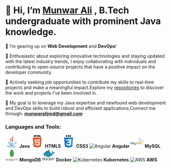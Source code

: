 # 👋 Hi, I’m [Munwar Ali](https://github.com/MunwarAli12) , B.Tech undergraduate with prominent Java knowledge.

🌱 I’m gearing up on **Web Development** and **DevOps**!

🚀 Enthusiastic about exploring innovative technologies and staying updated with the latest industry trends, I enjoy collaborating with individuals and contributing to open-source projects that have a positive impact on the developer community.

💼  Actively seeking job opportunities to contribute my skills to real-time projects and make a meaningful impact.Explore my [repositories](https://github.com/MunwarAli12) to discover the work and projects I've been involved in.

🎯 My goal is to leverage my Java expertise and newfound web development and DevOps skills to build robust and efficient applications.Connect me through: **munwaralijmd@gmail.com**



<h3 align="left">Languages and Tools:</h3>
<div align="left">
  <img src="https://raw.githubusercontent.com/devicons/devicon/master/icons/java/java-original.svg" alt="core java" width="40" height="40"/>
  <strong>Java</strong>

  <img src="https://raw.githubusercontent.com/devicons/devicon/master/icons/html5/html5-original-wordmark.svg" alt="HTML5" width="40" height="40"/>
  <strong>HTML5</strong>

  <img src="https://raw.githubusercontent.com/devicons/devicon/master/icons/css3/css3-original-wordmark.svg" alt="CSS3" width="40" height="40"/>
  <strong>CSS3</strong>

  <img src="https://angular.io/assets/images/logos/angular/angular.svg" alt="Angular" width="40" height="40"/>
  <strong>Angular</strong>

  <img src="https://raw.githubusercontent.com/devicons/devicon/master/icons/mysql/mysql-original-wordmark.svg" alt="MySQL" width="40" height="40"/>
  <strong>MySQL</strong>

  <img src="https://raw.githubusercontent.com/devicons/devicon/master/icons/mongodb/mongodb-original-wordmark.svg" alt="MongoDB" width="40" height="40"/>
  <strong>MongoDB</strong>

  <img src="https://raw.githubusercontent.com/devicons/devicon/master/icons/docker/docker-original-wordmark.svg" alt="Docker" width="40" height="40"/>
  <strong>Docker</strong>

  <img src="https://www.vectorlogo.zone/logos/kubernetes/kubernetes-icon.svg" alt="Kubernetes" width="40" height="40"/>
  <strong>Kubernetes</strong>

  <img src="https://aws.amazon.com/favicon.ico" alt="AWS" width="40" height="40"/>
  <strong>AWS</strong>
</div>




<!---
MunwarAli12/MunwarAli12 is a ✨ special ✨ repository because its `README.md` (this file) appears on your GitHub profile.
You can click the Preview link to take a look at your changes.
--->

